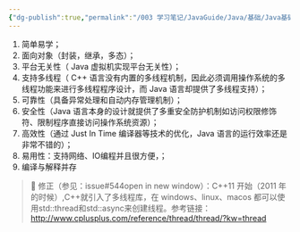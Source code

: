 ```yaml
---
{"dg-publish":true,"permalink":"/003 学习笔记/JavaGuide/Java/基础/Java基础常见面试题总结（上）/基本概念与常识/1.Java语言有哪些特点/","dgPassFrontmatter":true,"created":"2024-03-04T11:40:43.726+08:00","updated":"2024-06-01T10:46:00.835+08:00"}
---
```


1. 简单易学；
2. 面向对象（封装，继承，多态）；
3. 平台无关性（ Java 虚拟机实现平台无关性）；
4. 支持多线程（ C++ 语言没有内置的多线程机制，因此必须调用操作系统的多线程功能来进行多线程程序设计，而 Java 语言却提供了多线程支持）；
5. 可靠性（具备异常处理和自动内存管理机制）；
6. 安全性（Java 语言本身的设计就提供了多重安全防护机制如访问权限修饰符、限制程序直接访问操作系统资源）；
7. 高效性（通过 Just In Time 编译器等技术的优化，Java 语言的运行效率还是非常不错的）；
8. 易用性：支持网络、IO编程并且很方便，；
9. 编译与解释并存

>🐛 修正（参见：issue#544open in new window）：C++11 开始（2011 年的时候）,C++就引入了多线程库，在 windows、linux、macos 都可以使用std::thread和std::async来创建线程。参考链接：http://www.cplusplus.com/reference/thread/thread/?kw=thread